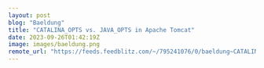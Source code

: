 ```yaml
---
layout: post
blog: "Baeldung"
title: "CATALINA_OPTS vs. JAVA_OPTS in Apache Tomcat"
date: 2023-09-26T01:42:19Z
image: images/baeldung.png
remote_url: "https://feeds.feedblitz.com/~/795241076/0/baeldung~CATALINAOPTS-vs-JAVAOPTS-in-Apache-Tomcat"
---
```

